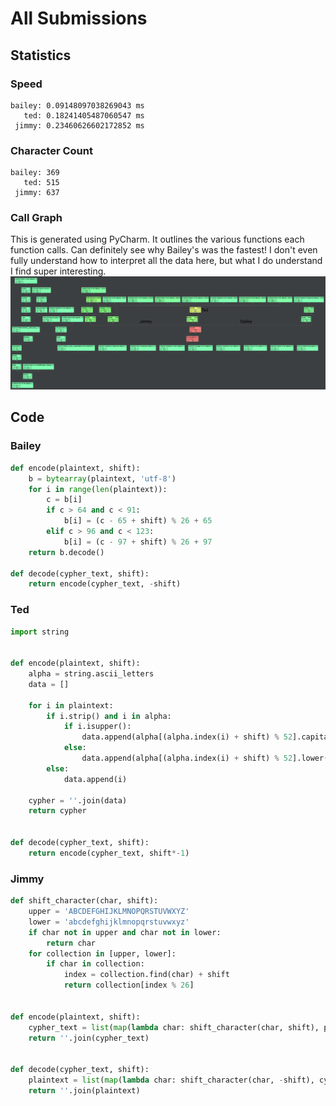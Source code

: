 # All Submissions
## Statistics
### Speed
```
bailey: 0.09148097038269043 ms
   ted: 0.18241405487060547 ms
 jimmy: 0.23460626602172852 ms
```
### Character Count
```
bailey: 369 
   ted: 515
 jimmy: 637
```
### Call Graph
This is generated using PyCharm. It outlines the various functions each function calls.
Can definitely see why Bailey's was the fastest! I don't even fully understand how to interpret
all the data here, but what I do understand I find super interesting.
![](call_graph.png)


## Code
### Bailey
```python
def encode(plaintext, shift):
    b = bytearray(plaintext, 'utf-8')
    for i in range(len(plaintext)):
        c = b[i]
        if c > 64 and c < 91:
            b[i] = (c - 65 + shift) % 26 + 65
        elif c > 96 and c < 123:
            b[i] = (c - 97 + shift) % 26 + 97
    return b.decode()

def decode(cypher_text, shift):
    return encode(cypher_text, -shift)
```

### Ted
```python
import string


def encode(plaintext, shift):
    alpha = string.ascii_letters
    data = []

    for i in plaintext:
        if i.strip() and i in alpha:
            if i.isupper():
                data.append(alpha[(alpha.index(i) + shift) % 52].capitalize())
            else:
                data.append(alpha[(alpha.index(i) + shift) % 52].lower())
        else:
            data.append(i)

    cypher = ''.join(data)
    return cypher


def decode(cypher_text, shift):
    return encode(cypher_text, shift*-1)
```

### Jimmy
```python
def shift_character(char, shift):
    upper = 'ABCDEFGHIJKLMNOPQRSTUVWXYZ'
    lower = 'abcdefghijklmnopqrstuvwxyz'
    if char not in upper and char not in lower:
        return char
    for collection in [upper, lower]:
        if char in collection:
            index = collection.find(char) + shift
            return collection[index % 26]


def encode(plaintext, shift):
    cypher_text = list(map(lambda char: shift_character(char, shift), plaintext))
    return ''.join(cypher_text)


def decode(cypher_text, shift):
    plaintext = list(map(lambda char: shift_character(char, -shift), cypher_text))
    return ''.join(plaintext)
```